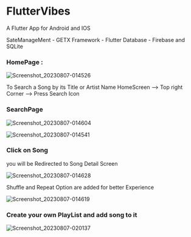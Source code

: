 # FlutterVibes

A Flutter App for Android and IOS

SateManageMent - GETX
Framework - Flutter
Database - Firebase and SQLite


### HomePage :
![Screenshot_20230807-014526](https://github.com/Abhishek00p/FlutterVibes/assets/90974451/48bc9916-9dd7-43ea-8e7e-71a8a139c04b)

To Search a Song by its Title or Artist Name
HomeScreen --> Top right Corner --> Press Search Icon

### SearchPage
![Screenshot_20230807-014604](https://github.com/Abhishek00p/FlutterVibes/assets/90974451/42bfb3f6-32c5-4dba-a863-7e313f12c04b)

![Screenshot_20230807-014541](https://github.com/Abhishek00p/FlutterVibes/assets/90974451/6c791873-941a-4f0a-bb5a-976fb578456d)

### Click on Song 

you will be Redirected to Song Detail Screen

![Screenshot_20230807-014628](https://github.com/Abhishek00p/FlutterVibes/assets/90974451/9905d7ec-c838-4008-abc9-62ef29e3724c)

Shuffle and Repeat Option are added for better Experience

![Screenshot_20230807-014619](https://github.com/Abhishek00p/FlutterVibes/assets/90974451/e90491ca-0493-4daf-953b-e941d3d7f7fe)


### Create your own PlayList and add song to it
![Screenshot_20230807-020137](https://github.com/Abhishek00p/FlutterVibes/assets/90974451/30b1efe1-bfb6-48e3-b59f-b41f470f68ba)



